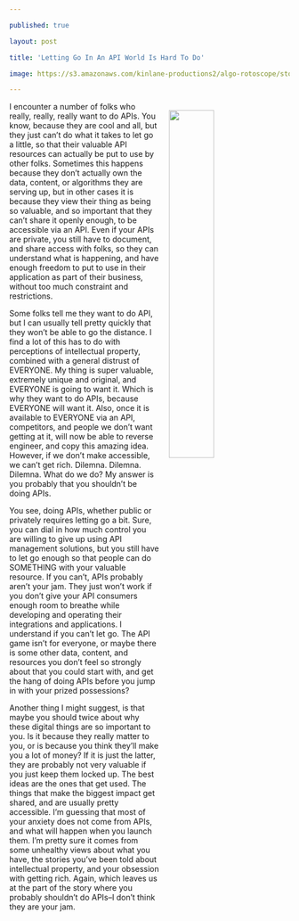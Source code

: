 ---
published: true
layout: post
title: 'Letting Go In An API World Is Hard To Do'
image: https://s3.amazonaws.com/kinlane-productions2/algo-rotoscope/stories/flower-barbed-wire_clean_view.jpg
---

<p><img src="https://s3.amazonaws.com/kinlane-productions2/algo-rotoscope/stories/flower-barbed-wire_clean_view.jpg" align="right" width="40%" style="padding: 15px;" />
<p>I encounter a number of folks who really, really, really want to do APIs. You know, because they are cool and all, but they just can’t do what it takes to let go a little, so that their valuable API resources can actually be put to use by other folks. Sometimes this happens because they don’t actually own the data, content, or algorithms they are serving up, but in other cases it is because they view their thing as being so valuable, and so important that they can’t share it openly enough, to be accessible via an API. Even if your APIs are private, you still have to document, and share access with folks, so they can understand what is happening, and have enough freedom to put to use in their application as part of their business, without too much constraint and restrictions.

<p>Some folks tell me they want to do API, but I can usually tell pretty quickly that they won’t be able to go the distance. I find a lot of this has to do with perceptions of intellectual property, combined with a general distrust of EVERYONE. My thing is super valuable, extremely unique and original, and EVERYONE is going to want it. Which is why they want to do APIs, because EVERYONE will want it. Also, once it is available to EVERYONE via an API, competitors, and people we don’t want getting at it, will now be able to reverse engineer, and copy this amazing idea. However, if we don’t make accessible, we can’t get rich. Dilemna. Dilemna. Dilemna. What do we do? My answer is you probably that you shouldn’t be doing APIs.

<p>You see, doing APIs, whether public or privately requires letting go a bit. Sure, you can dial in how much control you are willing to give up using API management solutions, but you still have to let go enough so that people can do SOMETHING with your valuable resource. If you can’t, APIs probably aren’t your jam. They just won’t work if you don’t give your API consumers enough room to breathe while developing and operating their integrations and applications. I understand if you can’t let go. The API game isn’t for everyone, or maybe there is some other data, content, and resources you don’t feel so strongly about that you could start with, and get the hang of doing APIs before you jump in with your prized possessions?

<p>Another thing I might suggest, is that maybe you should twice about why these digital things are so important to you. Is it because they really matter to you, or is because you think they’ll make you a lot of money? If it is just the latter, they are probably not very valuable if you just keep them locked up. The best ideas are the ones that get used. The things that make the biggest impact get shared, and are usually pretty accessible. I’m guessing that most of your anxiety does not come from APIs, and what will happen when you launch them. I’m pretty sure it comes from some unhealthy views about what you have, the stories you’ve been told about intellectual property, and your obsession with getting rich. Again, which leaves us at the part of the story where you probably shouldn’t do APIs–I don’t think they are your jam.


